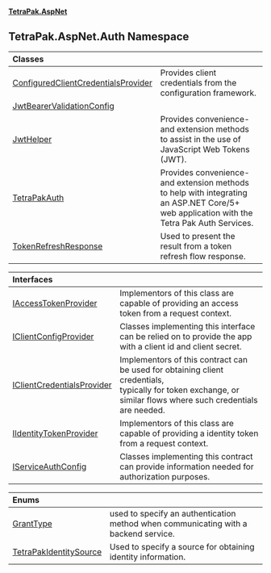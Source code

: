 #### [TetraPak.AspNet](index.md 'index')
## TetraPak.AspNet.Auth Namespace

| Classes | |
| :--- | :--- |
| [ConfiguredClientCredentialsProvider](TetraPak_AspNet_Auth_ConfiguredClientCredentialsProvider.md 'TetraPak.AspNet.Auth.ConfiguredClientCredentialsProvider') | Provides client credentials from the configuration framework.<br/> |
| [JwtBearerValidationConfig](TetraPak_AspNet_Auth_JwtBearerValidationConfig.md 'TetraPak.AspNet.Auth.JwtBearerValidationConfig') |  |
| [JwtHelper](TetraPak_AspNet_Auth_JwtHelper.md 'TetraPak.AspNet.Auth.JwtHelper') | Provides convenience- and extension methods to assist in the use of JavaScript Web Tokens (JWT). <br/> |
| [TetraPakAuth](TetraPak_AspNet_Auth_TetraPakAuth.md 'TetraPak.AspNet.Auth.TetraPakAuth') | Provides convenience- and extension methods to help with integrating an ASP.NET Core/5+<br/>web application with the Tetra Pak Auth Services.<br/> |
| [TokenRefreshResponse](TetraPak_AspNet_Auth_TokenRefreshResponse.md 'TetraPak.AspNet.Auth.TokenRefreshResponse') | Used to present the result from a token refresh flow response.<br/> |

| Interfaces | |
| :--- | :--- |
| [IAccessTokenProvider](TetraPak_AspNet_Auth_IAccessTokenProvider.md 'TetraPak.AspNet.Auth.IAccessTokenProvider') | Implementors of this class are capable of providing an access token from a request context. <br/> |
| [IClientConfigProvider](TetraPak_AspNet_Auth_IClientConfigProvider.md 'TetraPak.AspNet.Auth.IClientConfigProvider') | Classes implementing this interface can be relied on to provide the app with a client id and client secret. <br/> |
| [IClientCredentialsProvider](TetraPak_AspNet_Auth_IClientCredentialsProvider.md 'TetraPak.AspNet.Auth.IClientCredentialsProvider') | Implementors of this contract can be used for obtaining client credentials,<br/>typically for token exchange, or similar flows where such credentials are needed.<br/> |
| [IIdentityTokenProvider](TetraPak_AspNet_Auth_IIdentityTokenProvider.md 'TetraPak.AspNet.Auth.IIdentityTokenProvider') | Implementors of this class are capable of providing a identity token from a request context.<br/> |
| [IServiceAuthConfig](TetraPak_AspNet_Auth_IServiceAuthConfig.md 'TetraPak.AspNet.Auth.IServiceAuthConfig') | Classes implementing this contract can provide information needed for authorization purposes. <br/> |

| Enums | |
| :--- | :--- |
| [GrantType](TetraPak_AspNet_Auth_GrantType.md 'TetraPak.AspNet.Auth.GrantType') | used to specify an authentication method when communicating with a backend service.<br/> |
| [TetraPakIdentitySource](TetraPak_AspNet_Auth_TetraPakIdentitySource.md 'TetraPak.AspNet.Auth.TetraPakIdentitySource') | Used to specify a source for obtaining identity information.  <br/> |

